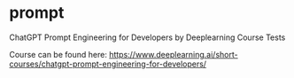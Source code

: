 # prompt
ChatGPT Prompt Engineering for Developers by Deeplearning Course Tests

Course can be found here: https://www.deeplearning.ai/short-courses/chatgpt-prompt-engineering-for-developers/
